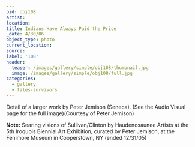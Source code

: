 ```yaml
---
pid: obj108
artist:
location:
title: Indians Have Always Paid the Price
_date: 4/30/06
object_type: photo
current_location:
source:
label: '108'
header:
  teaser: /images/gallery/simple/obj108/thumbnail.jpg
  image: /images/gallery/simple/obj108/full.jpg
categories:
  - gallery
  - tales-survivors
---
```

Detail of a larger work by Peter Jemison (Seneca). (See the Audio Visual page for the full image)(Courtesy of Peter Jemison)

**Note:**
Searing visions of Sullivan/Clinton by Haudenosaunee Artists at the 5th Iroquois Biennial Art Exhibition, curated by Peter Jemison, at the Fenimore Museum in Cooperstown, NY (ended 12/31/05)
